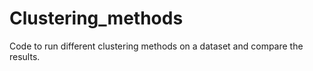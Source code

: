 # Clustering_methods
Code to run different clustering methods on a dataset and compare the results.
